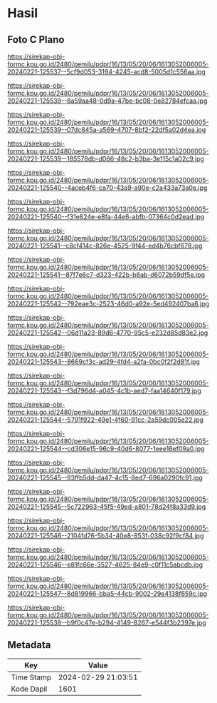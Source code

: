 # Hasil

## Foto C Plano

https://sirekap-obj-formc.kpu.go.id/2480/pemilu/pdpr/16/13/05/20/06/1613052006005-20240221-125537--5cf9d053-3194-4245-acd8-5005d1c556aa.jpg

https://sirekap-obj-formc.kpu.go.id/2480/pemilu/pdpr/16/13/05/20/06/1613052006005-20240221-125539--8a59aa48-0d9a-47be-bc08-0e82784efcaa.jpg

https://sirekap-obj-formc.kpu.go.id/2480/pemilu/pdpr/16/13/05/20/06/1613052006005-20240221-125539--07dc845a-a569-4707-8bf2-22df5a02d4ea.jpg

https://sirekap-obj-formc.kpu.go.id/2480/pemilu/pdpr/16/13/05/20/06/1613052006005-20240221-125539--185578db-d066-48c2-b3ba-3e115c1a02c9.jpg

https://sirekap-obj-formc.kpu.go.id/2480/pemilu/pdpr/16/13/05/20/06/1613052006005-20240221-125540--4aceb4f6-ca70-43a9-a90e-c2a433a73a0e.jpg

https://sirekap-obj-formc.kpu.go.id/2480/pemilu/pdpr/16/13/05/20/06/1613052006005-20240221-125540--f31e824e-e8fa-44e6-abfb-07364c0d2ead.jpg

https://sirekap-obj-formc.kpu.go.id/2480/pemilu/pdpr/16/13/05/20/06/1613052006005-20240221-125541--c8cf414c-826e-4525-9f44-ed4b76cbf678.jpg

https://sirekap-obj-formc.kpu.go.id/2480/pemilu/pdpr/16/13/05/20/06/1613052006005-20240221-125541--87f7e6c7-d323-422b-b6ab-d6072b59df5e.jpg

https://sirekap-obj-formc.kpu.go.id/2480/pemilu/pdpr/16/13/05/20/06/1613052006005-20240221-125542--792eae3c-2523-46d0-a92e-5ed492407ba6.jpg

https://sirekap-obj-formc.kpu.go.id/2480/pemilu/pdpr/16/13/05/20/06/1613052006005-20240221-125542--06d11a23-89d6-4770-95c5-e232d85d83e2.jpg

https://sirekap-obj-formc.kpu.go.id/2480/pemilu/pdpr/16/13/05/20/06/1613052006005-20240221-125543--8669cf3c-ad29-4fd4-a2fa-0bc0f2f2d81f.jpg

https://sirekap-obj-formc.kpu.go.id/2480/pemilu/pdpr/16/13/05/20/06/1613052006005-20240221-125543--f3d796d4-a045-4c1b-aed7-faa14640f179.jpg

https://sirekap-obj-formc.kpu.go.id/2480/pemilu/pdpr/16/13/05/20/06/1613052006005-20240221-125544--5791f922-49e1-4f60-91cc-2a59dc005e22.jpg

https://sirekap-obj-formc.kpu.go.id/2480/pemilu/pdpr/16/13/05/20/06/1613052006005-20240221-125544--cd306e15-96c9-40d6-8077-1eee16ef09a0.jpg

https://sirekap-obj-formc.kpu.go.id/2480/pemilu/pdpr/16/13/05/20/06/1613052006005-20240221-125545--93ffb5dd-da47-4c15-8ed7-696a0290fc91.jpg

https://sirekap-obj-formc.kpu.go.id/2480/pemilu/pdpr/16/13/05/20/06/1613052006005-20240221-125545--5c722963-45f5-49ed-a801-78d24f8a33d9.jpg

https://sirekap-obj-formc.kpu.go.id/2480/pemilu/pdpr/16/13/05/20/06/1613052006005-20240221-125546--2104fd76-5b34-40e8-853f-038c92f9cf84.jpg

https://sirekap-obj-formc.kpu.go.id/2480/pemilu/pdpr/16/13/05/20/06/1613052006005-20240221-125546--e81fc66e-3527-4625-84e9-c0f11c5abcdb.jpg

https://sirekap-obj-formc.kpu.go.id/2480/pemilu/pdpr/16/13/05/20/06/1613052006005-20240221-125547--8d819966-bba5-44cb-9002-29e4138f659c.jpg

https://sirekap-obj-formc.kpu.go.id/2480/pemilu/pdpr/16/13/05/20/06/1613052006005-20240221-125538--b9f0c47e-b294-4149-8267-e544f3b2397e.jpg


## Metadata

| Key        | Value               |
| ---------- | ------------------- |
| Time Stamp | 2024-02-29 21:03:51 |
| Kode Dapil | 1601                |



